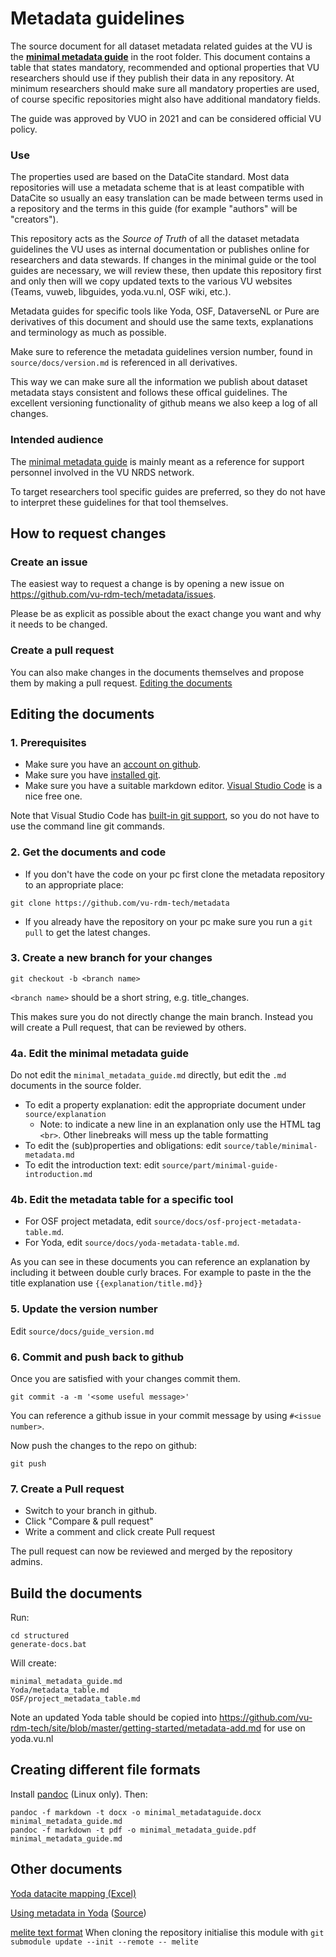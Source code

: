 # Metadata guidelines

The source document for all dataset metadata related guides at the VU is the 
**[minimal metadata guide](minimal_metadata_guide.md)** in the root folder. This document contains a table 
that states mandatory, recommended and optional properties that VU researchers should use if they publish their
data in any repository. At minimum researchers should make sure all mandatory properties are used, of course 
specific repositories might also have additional mandatory fields.

The guide was approved by VUO in 2021 and can be considered official VU policy.

### Use
The properties used are based on the DataCite standard. Most data repositories will use a metadata scheme that is
at least compatible with DataCite so usually an easy translation can be made between terms used in a repository
and the terms in this guide (for example "authors" will be "creators").

This repository acts as the _Source of Truth_ of all the dataset metadata guidelines the VU uses as internal 
documentation or publishes online for researchers and data stewards. If changes in the minimal guide or the tool guides
are necessary, we will review these, then update this repository first and only then will we copy updated texts to the 
various VU websites (Teams, vuweb, libguides, yoda.vu.nl, OSF wiki, etc.). 

Metadata guides for specific tools like Yoda, OSF, DataverseNL or Pure are derivatives of this document and should use 
the same texts, explanations and terminology as much as possible.

Make sure to reference the metadata guidelines version number, found in `source/docs/version.md` is referenced 
in all derivatives. 

This way we can make sure all the information we publish about dataset metadata stays consistent and follows 
these offical guidelines. The excellent versioning functionality of github means we also keep a log of all changes.
### Intended audience
The [minimal metadata guide](minimal_metadata_guide.md) is mainly meant as a reference for support 
personnel involved in the VU NRDS network. 

To target researchers tool specific guides are preferred, so they do not have to interpret 
these guidelines for that tool themselves. 

## How to request changes
### Create an issue
The easiest way to request a change is by opening a new issue on https://github.com/vu-rdm-tech/metadata/issues.

Please be as explicit as possible about the exact change you want and why it needs to be changed.
### Create a pull request
You can also make changes in the documents themselves and propose them by making a pull request. [Editing the documents](#editing-the-documents)
## Editing the documents
### 1. Prerequisites
- Make sure you have an [account on github](https://github.com/signup?ref_cta=Sign+up&ref_loc=header+logged+out&ref_page=%2F&source=header-home).
- Make sure you have [installed git](https://git-scm.com/book/en/v2/Getting-Started-Installing-Git).
- Make sure you have a suitable markdown editor. [Visual Studio Code](https://code.visualstudio.com/) is a nice free one.

Note that Visual Studio Code has [built-in git support](https://code.visualstudio.com/docs/editor/versioncontrol), so you do not have to use the command line git commands.

### 2. Get the documents and code
- If you don't have the code on your pc first clone the metadata repository to an appropriate place:
```
git clone https://github.com/vu-rdm-tech/metadata
```
- If you already have the repository on your pc make sure you run a `git pull` to get the latest changes.
### 3. Create a new branch for your changes
```
git checkout -b <branch name>
```
`<branch name>` should be a short string, e.g. title_changes.

This makes sure you do not directly change the main branch. Instead you will create a Pull request, that can be 
reviewed by others.
### 4a. Edit the minimal metadata guide
Do not edit the `minimal_metadata_guide.md` directly, but edit the `.md` documents in the source folder.

- To edit a property explanation: edit the appropriate document under `source/explanation`
  - Note: to indicate a new line in an explanation only use the HTML tag `<br>`. Other linebreaks will mess up the table formatting
- To edit the (sub)properties and obligations: edit `source/table/minimal-metadata.md`
- To edit the introduction text: edit `source/part/minimal-guide-introduction.md`

### 4b. Edit the metadata table for a specific tool
- For OSF project metadata, edit `source/docs/osf-project-metadata-table.md`.
- For Yoda, edit `source/docs/yoda-metadata-table.md`.

As you can see in these documents you can reference an explanation by including it between double curly braces. 
For example to paste in the the title explanation use `{{explanation/title.md}}`

### 5. Update the version number
Edit `source/docs/guide_version.md`

### 6. Commit and push back to github
Once you are satisfied with your changes commit them.
```
git commit -a -m '<some useful message>'
```
You can reference a github issue in your commit message by using `#<issue number>`.

Now push the changes to the repo on github:
```
git push
```
### 7. Create a Pull request
- Switch to your branch in github.
- Click "Compare & pull request"
- Write a comment and click create Pull request

The pull request can now be reviewed and merged by the repository admins.
## Build the documents
Run:
```
cd structured
generate-docs.bat
```

Will create:
```
minimal_metadata_guide.md
Yoda/metadata_table.md
OSF/project_metadata_table.md
```

Note an updated Yoda table should be copied into https://github.com/vu-rdm-tech/site/blob/master/getting-started/metadata-add.md for use on yoda.vu.nl

## Creating different file formats
Install [pandoc](https://pandoc.org/installing.html) (Linux only). Then:
```
pandoc -f markdown -t docx -o minimal_metadataguide.docx minimal_metadata_guide.md 
pandoc -f markdown -t pdf -o minimal_metadata_guide.pdf minimal_metadata_guide.md
```

## Other documents
[Yoda datacite mapping (Excel)](Yoda/Metadata%20Yoda-Pure.ods)

[Using metadata in Yoda](https://yoda.vu.nl/site/getting-started/metadata-add.html)
([Source](https://github.com/vu-rdm-tech/site/blob/master/getting-started/metadata-add.md))

[melite text format](melite/melite-proposed.md) 
When cloning the repository initialise this module with `git submodule update --init --remote -- melite`